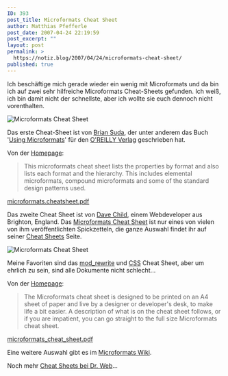 ```yaml
---
ID: 393
post_title: Microformats Cheat Sheet
author: Matthias Pfefferle
post_date: 2007-04-24 22:19:59
post_excerpt: ""
layout: post
permalink: >
  https://notiz.blog/2007/04/24/microformats-cheat-sheet/
published: true
---
```

Ich beschäftige mich gerade wieder ein wenig mit Microformats und da bin ich auf zwei sehr hilfreiche Microformats Cheat-Sheets gefunden. Ich weiß, ich bin damit nicht der schnellste, aber ich wollte sie euch dennoch nicht vorenthalten.

<img class="aligncenter" src='http://notiz.blog/wp-content/uploads/2007/04/cheatsheet_suda.jpg' alt='Microformats Cheat Sheet' />

Das erste Cheat-Sheet ist von <a href="http://suda.co.uk/">Brian Suda</a>, der unter anderem das Buch '<a href="http://www.oreilly.com/catalog/microformats/">Using Microformats</a>' für den <a href="http://www.oreilly.com">O'REILLY Verlag</a> geschrieben hat. 

Von der <a href="http://suda.co.uk/projects/microformats/cheatsheet/">Homepage</a>:
<blockquote>This microformats cheat sheet lists the properties by format and also lists each format and the hierarchy. This includes elemental microformats, compound microformats and some of the standard design patterns used.</blockquote>

<div class="download"><a href="http://suda.co.uk/projects/microformats/cheatsheet/microformats.cheatsheet.pdf">microformats.cheatsheet.pdf</a></div>

Das zweite Cheat Sheet ist von <a href="http://www.ilovejackdaniels.com/misc/about-ilovejackdaniels/">Dave Child</a>, einem Webdeveloper aus Brighton, England. Das <a href="http://www.ilovejackdaniels.com/cheat-sheets/microformats-cheat-sheet/">Microformats Cheat Sheet</a> ist nur eines von vielen von ihm veröffentlichten Spickzetteln, die ganze Auswahl findet ihr auf seiner <a href="http://www.ilovejackdaniels.com/cheat-sheets/">Cheat Sheets</a> Seite.

<img class="aligncenter" src='http://notiz.blog/wp-content/uploads/2007/04/cheatsheet_child.jpg' alt='Microformats Cheat Sheet' />

Meine Favoriten sind das <a href="http://www.ilovejackdaniels.com/apache/mod_rewrite-cheat-sheet/">mod_rewrite</a> und <a href="http://www.ilovejackdaniels.com/cheat-sheets/css-cheat-sheet/">CSS</a> Cheat Sheet, aber um ehrlich zu sein, sind alle Dokumente nicht schlecht...

Von der <a href="http://www.ilovejackdaniels.com/cheat-sheets/microformats-cheat-sheet/">Homepage</a>:
<blockquote>The Microformats cheat sheet is designed to be printed on an A4 sheet of paper and live by a designer or developer's desk, to make life a bit easier. A description of what is on the cheat sheet follows, or if you are impatient, you can go straight to the full size Microformats cheat sheet.</blockquote>

<div class="download"><a href="http://www.ilovejackdaniels.com/microformats_cheat_sheet.pdf">microformats_cheat_sheet.pdf</a></div>

Eine weitere Auswahl gibt es im <a href="http://microformats.org/wiki/cheat-sheet">Microformats Wiki</a>.

Noch mehr <a href="http://www.drweb.de/weblog/weblog/?p=571">Cheat Sheets bei Dr. Web</a>...